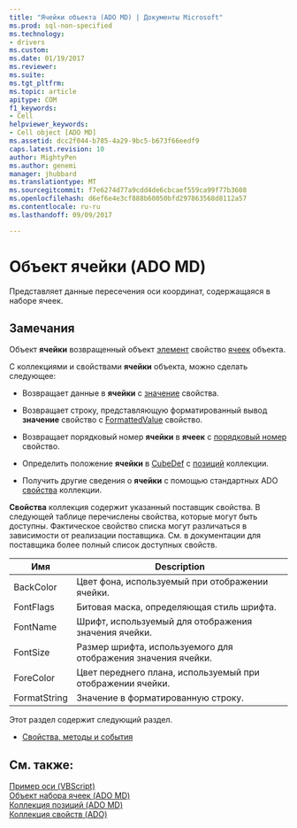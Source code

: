```yaml
---
title: "Ячейки объекта (ADO MD) | Документы Microsoft"
ms.prod: sql-non-specified
ms.technology:
- drivers
ms.custom: 
ms.date: 01/19/2017
ms.reviewer: 
ms.suite: 
ms.tgt_pltfrm: 
ms.topic: article
apitype: COM
f1_keywords:
- Cell
helpviewer_keywords:
- Cell object [ADO MD]
ms.assetid: dcc2f044-b785-4a29-9bc5-b673f66eedf9
caps.latest.revision: 10
author: MightyPen
ms.author: genemi
manager: jhubbard
ms.translationtype: MT
ms.sourcegitcommit: f7e6274d77a9cdd4de6cbcaef559ca99f77b3608
ms.openlocfilehash: d6ef6e4e3cf888b60050bfd297863568d8112a57
ms.contentlocale: ru-ru
ms.lasthandoff: 09/09/2017

---
```

# <a name="cell-object-ado-md"></a>Объект ячейки (ADO MD)
Представляет данные пересечения оси координат, содержащаяся в наборе ячеек.  
  
## <a name="remarks"></a>Замечания  
 Объект **ячейки** возвращенный объект [элемент](../../../ado/reference/ado-md-api/item-property-ado-md-cellset.md) свойство [ячеек](../../../ado/reference/ado-md-api/cellset-object-ado-md.md) объекта.  
  
 С коллекциями и свойствами **ячейки** объекта, можно сделать следующее:  
  
-   Возвращает данные в **ячейки** с [значение](../../../ado/reference/ado-md-api/value-property-ado-md.md) свойства.  
  
-   Возвращает строку, представляющую форматированный вывод **значение** свойство с [FormattedValue](../../../ado/reference/ado-md-api/formattedvalue-property-ado-md.md) свойство.  
  
-   Возвращает порядковый номер **ячейки** в **ячеек** с [порядковый номер](../../../ado/reference/ado-md-api/ordinal-property-ado-md-cell.md) свойство.  
  
-   Определить положение **ячейки** в [CubeDef](../../../ado/reference/ado-md-api/cubedef-object-ado-md.md) с [позиций](../../../ado/reference/ado-md-api/positions-collection-ado-md.md) коллекции.  
  
-   Получить другие сведения о **ячейки** с помощью стандартных ADO [свойства](../../../ado/reference/ado-api/properties-collection-ado.md) коллекции.  
  
 **Свойства** коллекция содержит указанный поставщик свойства. В следующей таблице перечислены свойства, которые могут быть доступны. Фактическое свойство списка могут различаться в зависимости от реализации поставщика. См. в документации для поставщика более полный список доступных свойств.  
  
|Имя|Description|  
|----------|-----------------|  
|BackColor|Цвет фона, используемый при отображении ячейки.|  
|FontFlags|Битовая маска, определяющая стиль шрифта.|  
|FontName|Шрифт, используемый для отображения значения ячейки.|  
|FontSize|Размер шрифта, используемого для отображения значения ячейки.|  
|ForeColor|Цвет переднего плана, используемый при отображении ячейки.|  
|FormatString|Значение в форматированную строку.|  
  
 Этот раздел содержит следующий раздел.  
  
-   [Свойства, методы и события](../../../ado/reference/ado-md-api/cell-object-properties-methods-and-events.md)  
  
## <a name="see-also"></a>См. также:  
 [Пример оси (VBScript)](../../../ado/reference/ado-md-api/axis-example-vbscript.md)   
 [Объект набора ячеек (ADO MD)](../../../ado/reference/ado-md-api/cellset-object-ado-md.md)   
 [Коллекция позиций (ADO MD)](../../../ado/reference/ado-md-api/positions-collection-ado-md.md)   
 [Коллекция свойств (ADO)](../../../ado/reference/ado-api/properties-collection-ado.md)
